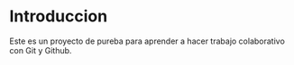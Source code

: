 # Introduccion

Este es un proyecto de pureba para aprender a hacer trabajo colaborativo con Git y Github.
